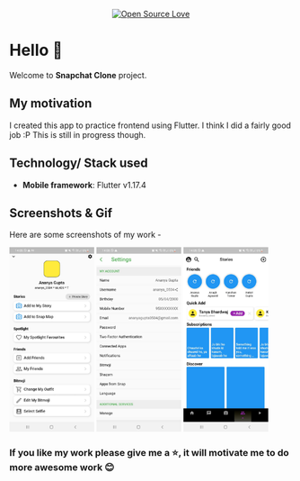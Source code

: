 <div align="center">

[![Open Source Love](https://badges.frapsoft.com/os/v1/open-source.svg?v=103)](https://github.com/teamtigers/donate_plasma/)

</div>

# Hello :wave:

Welcome to **Snapchat Clone** project. 

## My motivation

I created this app to practice frontend using Flutter. I think I did a fairly good job :P This is still in progress though.

## Technology/ Stack used

- **Mobile framework**: Flutter v1.17.4


## Screenshots & Gif

Here are some screenshots of my work -

<p>
  <img src='screenshots/profile.jpeg' width = '30%'>
  <img src= 'screenshots/settings.jpeg' width = '30%' >
  <img src ='screenshots/stories.jpeg' width = '30%'>
</p>

### If you like my work please give me a :star:, it will motivate me to do more awesome work :blush: